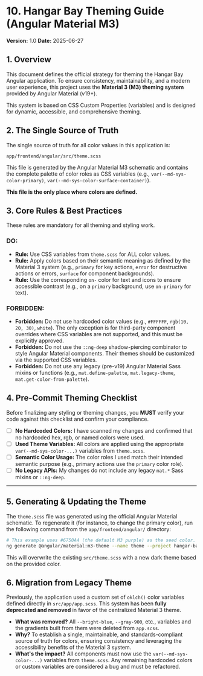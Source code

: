 # 10. Hangar Bay Theming Guide (Angular Material M3)

**Version:** 1.0
**Date:** 2025-06-27

## 1. Overview

This document defines the official strategy for theming the Hangar Bay Angular application. To ensure consistency, maintainability, and a modern user experience, this project uses the **Material 3 (M3) theming system** provided by Angular Material (v19+).

This system is based on CSS Custom Properties (variables) and is designed for dynamic, accessible, and comprehensive theming.

## 2. The Single Source of Truth

The single source of truth for all color values in this application is:

`app/frontend/angular/src/theme.scss`

This file is generated by the Angular Material M3 schematic and contains the complete palette of color roles as CSS variables (e.g., `var(--md-sys-color-primary)`, `var(--md-sys-color-surface-container)`).

**This file is the only place where colors are defined.**

## 3. Core Rules & Best Practices

These rules are mandatory for all theming and styling work.

### DO:

- **Rule:** Use CSS variables from `theme.scss` for ALL color values.
- **Rule:** Apply colors based on their semantic meaning as defined by the Material 3 system (e.g., `primary` for key actions, `error` for destructive actions or errors, `surface` for component backgrounds).
- **Rule:** Use the corresponding `on-` color for text and icons to ensure accessible contrast (e.g., on a `primary` background, use `on-primary` for text).

### FORBIDDEN:

- **Forbidden:** Do not use hardcoded color values (e.g., `#FFFFFF`, `rgb(10, 20, 30)`, `white`). The only exception is for third-party component overrides where CSS variables are not supported, and this must be explicitly approved.
- **Forbidden:** Do not use the `::ng-deep` shadow-piercing combinator to style Angular Material components. Their themes should be customized via the supported CSS variables.
- **Forbidden:** Do not use any legacy (pre-v19) Angular Material Sass mixins or functions (e.g., `mat.define-palette`, `mat.legacy-theme`, `mat.get-color-from-palette`).

## 4. Pre-Commit Theming Checklist

Before finalizing any styling or theming changes, you **MUST** verify your code against this checklist and confirm your compliance.

- [ ] **No Hardcoded Colors:** I have scanned my changes and confirmed that no hardcoded hex, rgb, or named colors were used.
- [ ] **Used Theme Variables:** All colors are applied using the appropriate `var(--md-sys-color-...)` variables from `theme.scss`.
- [ ] **Semantic Color Usage:** The color roles I used match their intended semantic purpose (e.g., primary actions use the `primary` color role).
- [ ] **No Legacy APIs:** My changes do not include any legacy `mat.*` Sass mixins or `::ng-deep`.

---

## 5. Generating & Updating the Theme

The `theme.scss` file was generated using the official Angular Material schematic. To regenerate it (for instance, to change the primary color), run the following command from the `app/frontend/angular/` directory:

```bash
# This example uses #6750A4 (the default M3 purple) as the seed color.
ng generate @angular/material:m3-theme --name theme --project hangar-bay-frontend --primary-color "#6750A4"
```

This will overwrite the existing `src/theme.scss` with a new dark theme based on the provided color.

## 6. Migration from Legacy Theme

Previously, the application used a custom set of `oklch()` color variables defined directly in `src/app/app.scss`. This system has been **fully deprecated and removed** in favor of the centralized Material 3 theme.

- **What was removed?** All `--bright-blue`, `--gray-900`, etc., variables and the gradients built from them were deleted from `app.scss`.
- **Why?** To establish a single, maintainable, and standards-compliant source of truth for colors, ensuring consistency and leveraging the accessibility benefits of the Material 3 system.
- **What's the impact?** All components must now use the `var(--md-sys-color-...)` variables from `theme.scss`. Any remaining hardcoded colors or custom variables are considered a bug and must be refactored.
